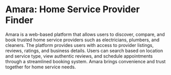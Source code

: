 # Amara: Home Service Provider Finder

Amara is a web-based platform that allows users to discover, compare, and book trusted home service providers such as electricians, plumbers, and cleaners. The platform provides users with access to provider listings, reviews, ratings, and business details. Users can search based on location and service type, view authentic reviews, and schedule appointments through a streamlined booking system. Amara brings convenience and trust together for home service needs.

